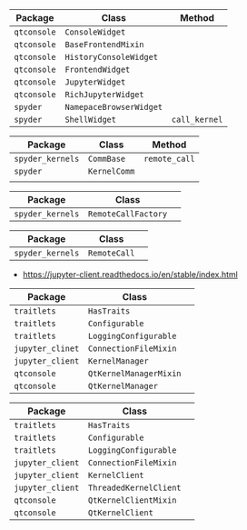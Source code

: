 | Package     | Class                   | Method        |
| ----------- | ----------------------- | ------------- |
| `qtconsole` | `ConsoleWidget`         |               |
| `qtconsole` | `BaseFrontendMixin`     |               |
| `qtconsole` | `HistoryConsoleWidget`  |               |
| `qtconsole` | `FrontendWidget`        |               |
| `qtconsole` | `JupyterWidget`         |               |
| `qtconsole` | `RichJupyterWidget`     |               |
| `spyder`    | `NamepaceBrowserWidget` |               |
| `spyder`    | `ShellWidget`           | `call_kernel` |





| Package          | Class        | Method        |
| ---------------- | ------------ | ------------- |
| `spyder_kernels` | `CommBase`   | `remote_call` |
| `spyder`         | `KernelComm` |               |
|                  |              |               |



| Package          | Class               |      |
| ---------------- | ------------------- | ---- |
| `spyder_kernels` | `RemoteCallFactory` |      |



| Package          | Class        |      |
| ---------------- | ------------ | ---- |
| `spyder_kernels` | `RemoteCall` |      |


* https://jupyter-client.readthedocs.io/en/stable/index.html

| Package          | Class                  |      |
| ---------------- | ---------------------- | ---- |
| `traitlets`      | `HasTraits`            |      |
| `traitlets`      | `Configurable`         |      |
| `traitlets`      | `LoggingConfigurable`  |      |
| `jupyter_clinet` | `ConnectionFileMixin`  |      |
| `jupyter_client` | `KernelManager`        |      |
| `qtconsole`      | `QtKernelManagerMixin` |      |
| `qtconsole`      | `QtKernelManager`      |      |



| Package          | Class                  |      |
| ---------------- | ---------------------- | ---- |
| `traitlets`      | `HasTraits`            |      |
| `traitlets`      | `Configurable`         |      |
| `traitlets`      | `LoggingConfigurable`  |      |
| `jupyter_client` | `ConnectionFileMixin`  |      |
| `jupyter_client` | `KernelClient`         |      |
| `jupyter_client` | `ThreadedKernelClient` |      |
| `qtconsole`      | `QtKernelClientMixin`  |      |
| `qtconsole`      | `QtKernelClient`       |      |



